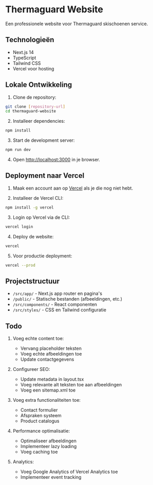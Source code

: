 # Thermaguard Website

Een professionele website voor Thermaguard skischoenen service.

## Technologieën

- Next.js 14
- TypeScript
- Tailwind CSS
- Vercel voor hosting

## Lokale Ontwikkeling

1. Clone de repository:
```bash
git clone [repository-url]
cd thermaguard-website
```

2. Installeer dependencies:
```bash
npm install
```

3. Start de development server:
```bash
npm run dev
```

4. Open [http://localhost:3000](http://localhost:3000) in je browser.

## Deployment naar Vercel

1. Maak een account aan op [Vercel](https://vercel.com) als je die nog niet hebt.

2. Installeer de Vercel CLI:
```bash
npm install -g vercel
```

3. Login op Vercel via de CLI:
```bash
vercel login
```

4. Deploy de website:
```bash
vercel
```

5. Voor productie deployment:
```bash
vercel --prod
```

## Projectstructuur

- `/src/app/` - Next.js app router en pagina's
- `/public/` - Statische bestanden (afbeeldingen, etc.)
- `/src/components/` - React componenten
- `/src/styles/` - CSS en Tailwind configuratie

## Todo

1. Voeg echte content toe:
   - Vervang placeholder teksten
   - Voeg echte afbeeldingen toe
   - Update contactgegevens

2. Configureer SEO:
   - Update metadata in layout.tsx
   - Voeg relevante alt teksten toe aan afbeeldingen
   - Voeg een sitemap.xml toe

3. Voeg extra functionaliteiten toe:
   - Contact formulier
   - Afspraken systeem
   - Product catalogus

4. Performance optimalisatie:
   - Optimaliseer afbeeldingen
   - Implementeer lazy loading
   - Voeg caching toe

5. Analytics:
   - Voeg Google Analytics of Vercel Analytics toe
   - Implementeer event tracking 